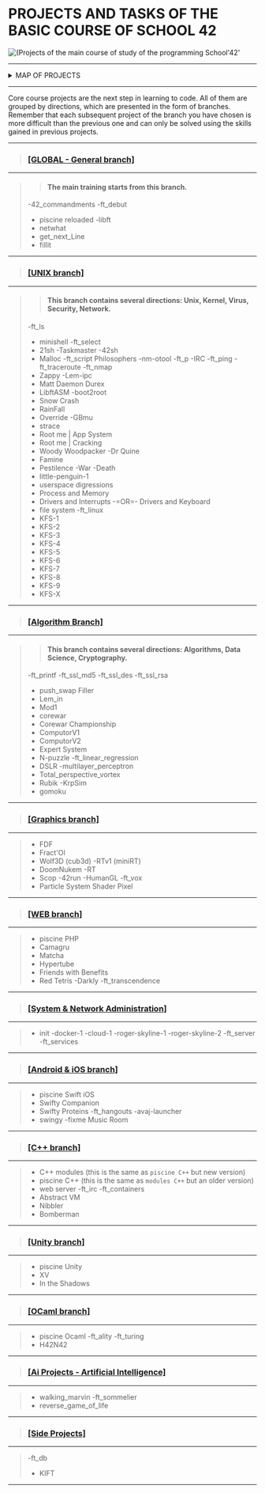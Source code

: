# PROJECTS AND TASKS OF THE BASIC COURSE OF SCHOOL 42

![(Projects of the main course of study of the programming School'42'](./highlighting_branches_Holy_Graph.gif)


---


<details>
<summary> MAP OF PROJECTS </summary>

![map Holy_Graph](./Holy_Graph.png)

</details>


---


Core course projects are the next step in learning to code. All of them are grouped by directions, which are presented in the form of branches. Remember that each subsequent project of the branch you have chosen is more difficult than the previous one and can only be solved using the skills gained in previous projects.


---
> ### [[GLOBAL - General branch]](./00_Global_(begin_cadet)/)
---
>> #### The main training starts from this branch.
>-42_commandments
>-ft_debut
> - piscine reloaded
>-libft
> - netwhat
> - get_next_Line
> - fillit
---


> ### [[UNIX branch]](./01_Unix/)
---
>> #### This branch contains several directions: Unix, Kernel, Virus, Security, Network.
>-ft_ls
> - minishell
>-ft_select
> - 21sh
> -Taskmaster
>-42sh
> - Malloc
>-ft_script
> Philosophers
>-nm-otool
>-ft_p
>-IRC
>-ft_ping
>-ft_traceroute
>-ft_nmap
> - Zappy
>-Lem-ipc
> - Matt Daemon
> Durex
> - LibftASM
> -boot2root
> - Snow Crash
> - RainFall
> - Override
>-GBmu
> - strace
> - Root me | App System
> - Root me | Cracking
> - Woody Woodpacker
> -Dr Quine
> - Famine
> - Pestilence
> -War
> -Death
>- little-penguin-1
> - userspace digressions
> - Process and Memory
> - Drivers and Interrupts -=OR=- Drivers and Keyboard
> - file system
>-ft_linux
> - KFS-1
> - KFS-2
> - KFS-3
> - KFS-4
> - KFS-5
> - KFS-6
> - KFS-7
> - KFS-8
> - KFS-9
> - KFS-X
---



> ### [[Algorithm Branch]](./02_Algorithmic/)
---
>> #### This branch contains several directions: Algorithms, Data Science, Cryptography.
>-ft_printf
>-ft_ssl_md5
>-ft_ssl_des
>-ft_ssl_rsa
> - push_swap
> Filler
> - Lem_in
> - Mod1
> - corewar
> - Corewar Championship
> - ComputorV1
> - ComputorV2
> - Expert System
> - N-puzzle
>-ft_linear_regression
> - DSLR
>-multilayer_perceptron
> - Total_perspective_vortex
> - Rubik
>-KrpSim
> - gomoku
---



> ### [[Graphics branch]](./03_Graphic/)
---
> - FDF
> - Fract'Ol
> - Wolf3D (cub3d)
>-RTv1 (miniRT)
> - DoomNukem
>-RT
>- Scop
>-42run
>-HumanGL
>-ft_vox
> - Particle System
> Shader Pixel
---



> ### [[WEB branch]](./04_Web/)
---
> - piscine PHP
> - Camagru
> - Matcha
> - Hypertube
> - Friends with Benefits
> - Red Tetris
> -Darkly
>-ft_transcendence
---



> ### [[System & Network Administration]](./05_Infrastructure_and_Admin/)
---
> - init
>-docker-1
>-cloud-1
>-roger-skyline-1
>-roger-skyline-2
>-ft_server
>-ft_services
---



> ### [[Android & iOS branch]](./06_Android-iOS/)
---
> - piscine Swift iOS
> - Swifty Companion
> - Swifty Proteins
>-ft_hangouts
>-avaj-launcher
> - swingy
>-fixme
> Music Room
---



> ### [[C++ branch]](./07_CPP/)
---
> - C++ modules (this is the same as `piscine C++` but new version)
> - piscine C++ (this is the same as `modules C++` but an older version)
>- web server
>-ft_irc
>-ft_containers
> - Abstract VM
> - Nibbler
> - Bomberman
---



> ### [[Unity branch]](./08_Unity/)
---
> - piscine Unity
> - XV
> - In the Shadows
---



> ### [[OCaml branch]](./09_OCaml/)
---
> - piscine Ocaml
>-ft_ality
>-ft_turing
> - H42N42
---



> ### [[Ai Projects - Artificial Intelligence]](./10_Ai/)
---
>- walking_marvin
>-ft_sommelier
> - reverse_game_of_life
---



> ### [[Side Projects]](./11_Side_Projects/)
---
>-ft_db
> - KIFT
---